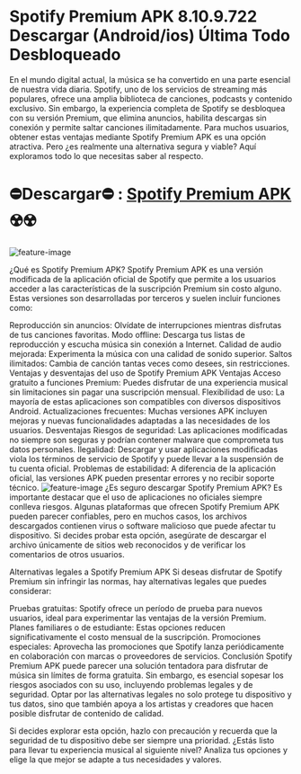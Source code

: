 # Spotify Premium APK 8.10.9.722 Descargar (Android/ios) Última Todo Desbloqueado

En el mundo digital actual, la música se ha convertido en una parte esencial de nuestra vida diaria. Spotify, uno de los servicios de streaming más populares, ofrece una amplia biblioteca de canciones, podcasts y contenido exclusivo. Sin embargo, la experiencia completa de Spotify se desbloquea con su versión Premium, que elimina anuncios, habilita descargas sin conexión y permite saltar canciones ilimitadamente. Para muchos usuarios, obtener estas ventajas mediante Spotify Premium APK es una opción atractiva. Pero ¿es realmente una alternativa segura y viable? Aquí exploramos todo lo que necesitas saber al respecto.

# ⛔Descargar⛔ : [Spotify Premium APK](https://spotify-apk.modilimitado.io) ☢️☢️
![feature-image](https://iostargets.com/wp-content/uploads/2024/06/spotify-premium-mod-apk-1080x5407920141509910714547-1-1024x512.jpg)

¿Qué es Spotify Premium APK?
Spotify Premium APK es una versión modificada de la aplicación oficial de Spotify que permite a los usuarios acceder a las características de la suscripción Premium sin costo alguno. Estas versiones son desarrolladas por terceros y suelen incluir funciones como:

Reproducción sin anuncios: Olvídate de interrupciones mientras disfrutas de tus canciones favoritas.
Modo offline: Descarga tus listas de reproducción y escucha música sin conexión a Internet.
Calidad de audio mejorada: Experimenta la música con una calidad de sonido superior.
Saltos ilimitados: Cambia de canción tantas veces como desees, sin restricciones.
Ventajas y desventajas del uso de Spotify Premium APK
Ventajas
Acceso gratuito a funciones Premium: Puedes disfrutar de una experiencia musical sin limitaciones sin pagar una suscripción mensual.
Flexibilidad de uso: La mayoría de estas aplicaciones son compatibles con diversos dispositivos Android.
Actualizaciones frecuentes: Muchas versiones APK incluyen mejoras y nuevas funcionalidades adaptadas a las necesidades de los usuarios.
Desventajas
Riesgos de seguridad: Las aplicaciones modificadas no siempre son seguras y podrían contener malware que comprometa tus datos personales.
Ilegalidad: Descargar y usar aplicaciones modificadas viola los términos de servicio de Spotify y puede llevar a la suspensión de tu cuenta oficial.
Problemas de estabilidad: A diferencia de la aplicación oficial, las versiones APK pueden presentar errores y no recibir soporte técnico.
![feature-image](https://appdroide.net/wp-content/uploads/2024/02/Spotify-Premium-Cover.jpg)
¿Es seguro descargar Spotify Premium APK?
Es importante destacar que el uso de aplicaciones no oficiales siempre conlleva riesgos. Algunas plataformas que ofrecen Spotify Premium APK pueden parecer confiables, pero en muchos casos, los archivos descargados contienen virus o software malicioso que puede afectar tu dispositivo. Si decides probar esta opción, asegúrate de descargar el archivo únicamente de sitios web reconocidos y de verificar los comentarios de otros usuarios.

Alternativas legales a Spotify Premium APK
Si deseas disfrutar de Spotify Premium sin infringir las normas, hay alternativas legales que puedes considerar:

Pruebas gratuitas: Spotify ofrece un período de prueba para nuevos usuarios, ideal para experimentar las ventajas de la versión Premium.
Planes familiares o de estudiante: Estas opciones reducen significativamente el costo mensual de la suscripción.
Promociones especiales: Aprovecha las promociones que Spotify lanza periódicamente en colaboración con marcas o proveedores de servicios.
Conclusión
Spotify Premium APK puede parecer una solución tentadora para disfrutar de música sin límites de forma gratuita. Sin embargo, es esencial sopesar los riesgos asociados con su uso, incluyendo problemas legales y de seguridad. Optar por las alternativas legales no solo protege tu dispositivo y tus datos, sino que también apoya a los artistas y creadores que hacen posible disfrutar de contenido de calidad.

Si decides explorar esta opción, hazlo con precaución y recuerda que la seguridad de tu dispositivo debe ser siempre una prioridad. ¿Estás listo para llevar tu experiencia musical al siguiente nivel? Analiza tus opciones y elige la que mejor se adapte a tus necesidades y valores.
